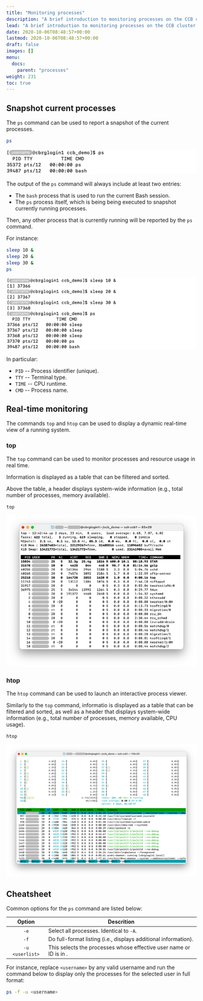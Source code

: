 ```yaml
---
title: "Monitoring processes"
description: "A brief introduction to monitoring processes on the CCB cluster."
lead: "A brief introduction to monitoring processes on the CCB cluster."
date: 2020-10-06T08:48:57+00:00
lastmod: 2020-10-06T08:48:57+00:00
draft: false
images: []
menu:
  docs:
    parent: "processes"
weight: 231
toc: true
---
```


## Snapshot current processes

The `ps` command can be used to report a snapshot of the current processes.

```bash
ps
```

![Example output of the 'ps' command when the user is not actively running any command.](ps-baseline.png)

The output of the `ps` command will always include at least two entries:

- The `bash` process that is used to run the current Bash session.
- The `ps` process itself, which is being being executed to snapshot
  currently running processes.

Then, any other process that is currently running will be reported by the `ps` command.

For instance:

```bash
sleep 10 &
sleep 20 &
sleep 30 &
ps
```

![Example output of the 'ps' command when the user is actively running commands.](ps-sleep.png)

In particular:

- `PID` -- Process identifier (unique).
- `TTY` -- Terminal type.
- `TIME` -- CPU runtime.
- `CMD` -- Process name.

## Real-time monitoring

The commands `top` and `htop` can be used to display a dynamic real-time view of a running system.

### top

The `top` command can be used to monitor processes and resource usage in real time.

Information is displayed as a table that can be filtered and sorted.

Above the table, a header displays system-wide information
(e.g., total number of processes, memory available).

```bash
top
```

![Example output of the 'top' command.](top.png)

### htop

The `htop` command can be used to launch an interactive process viewer.

Similarly to the `top` command, informatio is displayed as a table that can be filtered
and sorted, as well as a header that displays system-wide information
(e.g., total number of processes, memory available, CPU usage).

```bash
htop
```

![Example output of the 'htop' command.](htop.png)

## Cheatsheet

Common options for the `ps` command are listed below:

| Option | Descrition |
|:------:| ---------- |
|  `-e`  | Select all processes.  Identical to `-A`. |
|  `-f`  | Do full-format listing (i.e., displays additional information). |
| `-u <userlist>` | This selects the processes whose effective user name or ID is in <userlist>. |

For instance, replace `<username>` by any valid username and run the command below
to display only the processes for the selected user in full format:

```bash
ps -f -u <username>
```

<!-- Link definitions -->

